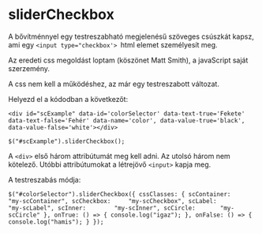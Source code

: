 # sliderCheckbox

A bővítménnyel egy testreszabható megjelenésű szöveges csúszkát kapsz, ami egy `<input type="checkbox'> `html elemet személyesít meg.

Az eredeti css megoldást loptam (köszönet Matt Smith), a javaScript saját szerzemény.

A css nem kell a működéshez, az már egy testreszabott változat.

Helyezd el a kódodban a következőt:

`<div id="scExample" data-id='colorSelector' data-text-true='Fekete' data-text-false='Fehér' data-name='color', data-value-true='black', data-value-false='white'></div>`

`$("#scExample").sliderCheckbox();`

A `<div>` első három attribútumát meg kell adni. Az utolsó három nem kötelező. Utóbbi attribútumokat a létrejövő `<input>` kapja meg.

A testreszabás módja:

`$("#colorSelector").sliderCheckbox({
cssClasses: {
        scContainer:    "my-scContainer",
        scCheckbox:     "my-scCheckbox",
        scLabel:        "my-scLabel",
        scInner:        "my-scInner",
        scCircle:       "my-scCircle"
    },
    onTrue: () => {
        console.log("igaz");
    },
    onFalse: () => {
        console.log("hamis");
    }
});`
